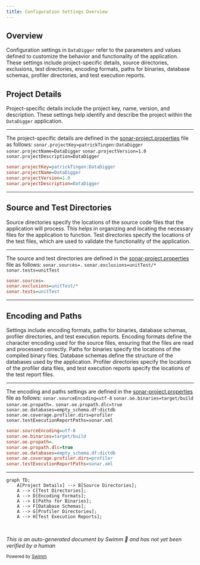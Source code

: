 ```yaml
---
title: Configuration Settings Overview
---
```

## Overview

Configuration settings in <SwmToken path="sonar-project.properties" pos="1:6:6" line-data="sonar.projectKey=patrickTingen:DataDigger">`DataDigger`</SwmToken> refer to the parameters and values defined to customize the behavior and functionality of the application. These settings include project-specific details, source directories, exclusions, test directories, encoding formats, paths for binaries, database schemas, profiler directories, and test execution reports.

## Project Details

Project-specific details include the project key, name, version, and description. These settings help identify and describe the project within the <SwmToken path="sonar-project.properties" pos="1:6:6" line-data="sonar.projectKey=patrickTingen:DataDigger">`DataDigger`</SwmToken> application.

<SwmSnippet path="/sonar-project.properties" line="1">

---

The project-specific details are defined in the <SwmPath>[sonar-project.properties](sonar-project.properties)</SwmPath> file as follows: <SwmToken path="sonar-project.properties" pos="1:0:6" line-data="sonar.projectKey=patrickTingen:DataDigger">`sonar.projectKey=patrickTingen:DataDigger`</SwmToken> <SwmToken path="sonar-project.properties" pos="2:0:4" line-data="sonar.projectName=DataDigger">`sonar.projectName=DataDigger`</SwmToken> <SwmToken path="sonar-project.properties" pos="3:0:6" line-data="sonar.projectVersion=1.0">`sonar.projectVersion=1.0`</SwmToken> <SwmToken path="sonar-project.properties" pos="4:0:4" line-data="sonar.projectDescription=DataDigger">`sonar.projectDescription=DataDigger`</SwmToken>

```ini
sonar.projectKey=patrickTingen:DataDigger
sonar.projectName=DataDigger
sonar.projectVersion=1.0
sonar.projectDescription=DataDigger
```

---

</SwmSnippet>

## Source and Test Directories

Source directories specify the locations of the source code files that the application will process. This helps in organizing and locating the necessary files for the application to function. Test directories specify the locations of the test files, which are used to validate the functionality of the application.

<SwmSnippet path="/sonar-project.properties" line="5">

---

The source and test directories are defined in the <SwmPath>[sonar-project.properties](sonar-project.properties)</SwmPath> file as follows: <SwmToken path="sonar-project.properties" pos="5:0:3" line-data="sonar.sources=.">`sonar.sources=.`</SwmToken> <SwmToken path="sonar-project.properties" pos="6:0:5" line-data="sonar.exclusions=unitTest/*">`sonar.exclusions=unitTest/*`</SwmToken> <SwmToken path="sonar-project.properties" pos="7:0:4" line-data="sonar.tests=unitTest">`sonar.tests=unitTest`</SwmToken>

```ini
sonar.sources=.
sonar.exclusions=unitTest/*
sonar.tests=unitTest
```

---

</SwmSnippet>

## Encoding and Paths

Settings include encoding formats, paths for binaries, database schemas, profiler directories, and test execution reports. Encoding formats define the character encoding used for the source files, ensuring that the files are read and processed correctly. Paths for binaries specify the locations of the compiled binary files. Database schemas define the structure of the databases used by the application. Profiler directories specify the locations of the profiler data files, and test execution reports specify the locations of the test report files.

<SwmSnippet path="/sonar-project.properties" line="8">

---

The encoding and paths settings are defined in the <SwmPath>[sonar-project.properties](sonar-project.properties)</SwmPath> file as follows: <SwmToken path="sonar-project.properties" pos="8:0:6" line-data="sonar.sourceEncoding=utf-8">`sonar.sourceEncoding=utf-8`</SwmToken> <SwmToken path="sonar-project.properties" pos="9:0:8" line-data="sonar.oe.binaries=target/build">`sonar.oe.binaries=target/build`</SwmToken> <SwmToken path="sonar-project.properties" pos="10:0:5" line-data="sonar.oe.propath=.">`sonar.oe.propath=.`</SwmToken> <SwmToken path="sonar-project.properties" pos="11:0:8" line-data="sonar.oe.propath.dlc=true">`sonar.oe.propath.dlc=true`</SwmToken> <SwmToken path="sonar-project.properties" pos="12:0:10" line-data="sonar.oe.databases=empty_schema.df:dictdb">`sonar.oe.databases=empty_schema.df:dictdb`</SwmToken> <SwmToken path="sonar-project.properties" pos="13:0:10" line-data="sonar.oe.coverage.profiler.dirs=profiler">`sonar.oe.coverage.profiler.dirs=profiler`</SwmToken> <SwmToken path="sonar-project.properties" pos="14:0:6" line-data="sonar.testExecutionReportPaths=sonar.xml">`sonar.testExecutionReportPaths=sonar.xml`</SwmToken>

```ini
sonar.sourceEncoding=utf-8
sonar.oe.binaries=target/build
sonar.oe.propath=.
sonar.oe.propath.dlc=true
sonar.oe.databases=empty_schema.df:dictdb
sonar.oe.coverage.profiler.dirs=profiler
sonar.testExecutionReportPaths=sonar.xml
```

---

</SwmSnippet>

```mermaid
graph TD;
    A[Project Details] --> B[Source Directories];
    A --> C[Test Directories];
    A --> D[Encoding Formats];
    A --> E[Paths for Binaries];
    A --> F[Database Schemas];
    A --> G[Profiler Directories];
    A --> H[Test Execution Reports];
```

&nbsp;

*This is an auto-generated document by Swimm 🌊 and has not yet been verified by a human*

<SwmMeta version="3.0.0" repo-id="Z2l0aHViJTNBJTNBRGF0YURpZ2dlciUzQSUzQVBBUFA5Mg==" repo-name="DataDigger"><sup>Powered by [Swimm](/)</sup></SwmMeta>
